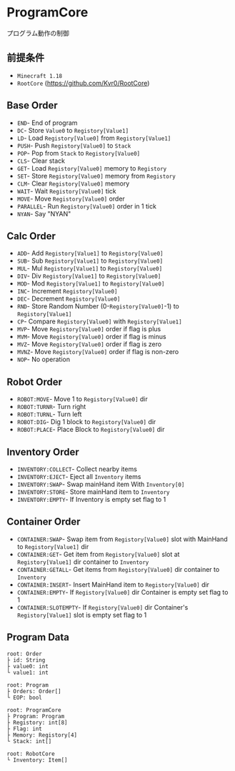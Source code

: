 # ProgramCore
 
プログラム動作の制御

## 前提条件
* `Minecraft 1.18`
* `RootCore` (https://github.com/Kvr0/RootCore)

## Base Order
* `END`- End of program
* `DC`- Store `Value0` to `Registory[Value1]`
* `LD`- Load `Registory[Value0]` from `Registory[Value1]`
* `PUSH`- Push `Registory[Value0]` to `Stack`
* `POP`- Pop from `Stack` to `Registory[Value0]`
* `CLS`- Clear stack
* `GET`- Load `Registory[Value0]` memory to `Registory`
* `SET`- Store `Registory[Value0]` memory from `Registory`
* `CLM`- Clear `Registory[Value0]` memory
* `WAIT`- Wait `Registory[Value0]` tick
* `MOVE`- Move `Registory[Value0]` order
* `PARALLEL`- Run `Registory[Value0]` order in 1 tick
* `NYAN`- Say "NYAN"

## Calc Order
* `ADD`- Add `Registory[Value1]` to `Registory[Value0]`
* `SUB`- Sub `Registory[Value1]` to `Registory[Value0]`
* `MUL`- Mul `Registory[Value1]` to `Registory[Value0]`
* `DIV`- Div `Registory[Value1]` to `Registory[Value0]`
* `MOD`- Mod `Registory[Value1]` to `Registory[Value0]`
* `INC`- Increment `Registory[Value0]`
* `DEC`- Decrement `Registory[Value0]`
* `RND`- Store Random Number (0-`Registory[Value0]`-1) to `Registory[Value1]`
* `CP`- Compare `Registory[Value0]` with `Registory[Value1]`
* `MVP`- Move `Registory[Value0]` order if flag is plus
* `MVM`- Move `Registory[Value0]` order if flag is minus
* `MVZ`- Move `Registory[Value0]` order if flag is zero
* `MVNZ`- Move `Registory[Value0]` order if flag is non-zero
* `NOP`- No operation

## Robot Order
* `ROBOT:MOVE`- Move 1 to `Registory[Value0]` dir
* `ROBOT:TURNR`- Turn right
* `ROBOT:TURNL`- Turn left
* `ROBOT:DIG`- Dig 1 block to `Registory[Value0]` dir
* `ROBOT:PLACE`- Place Block to `Registory[Value0]` dir

## Inventory Order
* `INVENTORY:COLLECT`- Collect nearby items
* `INVENTORY:EJECT`- Eject all `Inventory` items
* `INVENTORY:SWAP`- Swap mainHand item With `Inventory[0]`
* `INVENTORY:STORE`- Store mainHand item to `Inventory`
* `INVENTORY:EMPTY`- If Inventory is empty set flag to 1

## Container Order
* `CONTAINER:SWAP`- Swap item from `Registory[Value0]` slot with MainHand to `Registory[Value1]` dir
* `CONTAINER:GET`- Get item from `Registory[Value0]` slot at `Registory[Value1]` dir container to `Inventory`
* `CONTAINER:GETALL`- Get items from `Registory[Value0]` dir container to `Inventory`
* `CONTAINER:INSERT`- Insert MainHand item to `Registory[Value0]` dir
* `CONTAINER:EMPTY`- If `Registory[Value0]` dir Container is empty set flag to 1
* `CONTAINER:SLOTEMPTY`- If `Registory[Value0]` dir Container's `Registory[Value1]` slot is empty set flag to 1


## Program Data
```
root: Order
├ id: String
├ value0: int
└ value1: int
```
```
root: Program
├ Orders: Order[]
└ EOP: bool
```
```
root: ProgramCore
├ Program: Program
├ Registory: int[8]
├ Flag: int
├ Memory: Registory[4]
└ Stack: int[]
```
```
root: RobotCore
└ Inventory: Item[]
```
